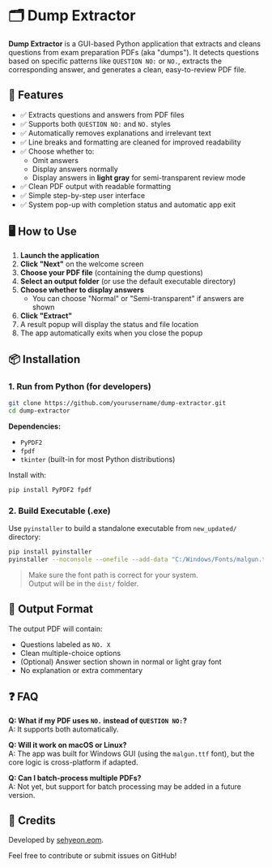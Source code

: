 # 🗂️ Dump Extractor

**Dump Extractor** is a GUI-based Python application that extracts and cleans questions from exam preparation PDFs (aka "dumps"). It detects questions based on specific patterns like `QUESTION NO:` or `NO.`, extracts the corresponding answer, and generates a clean, easy-to-review PDF file.

## 📌 Features

-   ✅ Extracts questions and answers from PDF files
-   ✅ Supports both `QUESTION NO:` and `NO.` styles
-   ✅ Automatically removes explanations and irrelevant text
-   ✅ Line breaks and formatting are cleaned for improved readability
-   ✅ Choose whether to:
    -   Omit answers
    -   Display answers normally
    -   Display answers in **light gray** for semi-transparent review mode
-   ✅ Clean PDF output with readable formatting
-   ✅ Simple step-by-step user interface
-   ✅ System pop-up with completion status and automatic app exit

## 🖥️ How to Use

1. **Launch the application**
2. **Click "Next"** on the welcome screen
3. **Choose your PDF file** (containing the dump questions)
4. **Select an output folder** (or use the default executable directory)
5. **Choose whether to display answers**
    - You can choose "Normal" or "Semi-transparent" if answers are shown
6. **Click "Extract"**
7. A result popup will display the status and file location
8. The app automatically exits when you close the popup

## 📦 Installation

### 1. Run from Python (for developers)

```bash
git clone https://github.com/yourusername/dump-extractor.git
cd dump-extractor
```

**Dependencies:**

-   `PyPDF2`
-   `fpdf`
-   `tkinter` (built-in for most Python distributions)

Install with:

```bash
pip install PyPDF2 fpdf
```

### 2. Build Executable (.exe)

Use `pyinstaller` to build a standalone executable from `new_updated/` directory:

```bash
pip install pyinstaller
pyinstaller --noconsole --onefile --add-data "C:/Windows/Fonts/malgun.ttf;." DumpExtractor.py
```

> Make sure the font path is correct for your system.  
> Output will be in the `dist/` folder.

## 📁 Output Format

The output PDF will contain:

-   Questions labeled as `NO. X`
-   Clean multiple-choice options
-   (Optional) Answer section shown in normal or light gray font
-   No explanation or extra commentary

## ❓ FAQ

**Q: What if my PDF uses `NO.` instead of `QUESTION NO:`?**  
A: It supports both automatically.

**Q: Will it work on macOS or Linux?**  
A: The app was built for Windows GUI (using the `malgun.ttf` font), but the core logic is cross-platform if adapted.

**Q: Can I batch-process multiple PDFs?**  
A: Not yet, but support for batch processing may be added in a future version.

## 🙌 Credits

Developed by [sehyeon.eom](https://github.com/muring).

Feel free to contribute or submit issues on GitHub!
